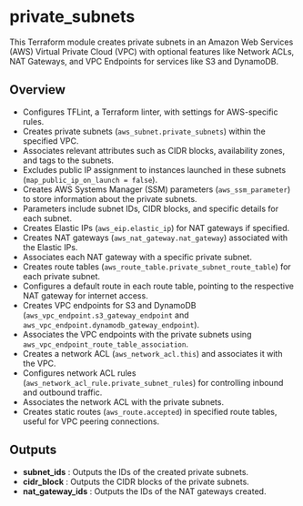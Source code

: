 # private_subnets

This Terraform module creates private subnets in an Amazon Web Services (AWS) Virtual Private Cloud (VPC) with optional features like Network ACLs, NAT Gateways, and VPC Endpoints for services like S3 and DynamoDB.

## Overview

- Configures TFLint, a Terraform linter, with settings for AWS-specific rules.
- Creates private subnets (`aws_subnet.private_subnets`) within the specified VPC.
- Associates relevant attributes such as CIDR blocks, availability zones, and tags to the subnets.
- Excludes public IP assignment to instances launched in these subnets (`map_public_ip_on_launch = false`).
- Creates AWS Systems Manager (SSM) parameters (`aws_ssm_parameter`) to store information about the private subnets.
- Parameters include subnet IDs, CIDR blocks, and specific details for each subnet.
- Creates Elastic IPs (`aws_eip.elastic_ip`) for NAT gateways if specified.
- Creates NAT gateways (`aws_nat_gateway.nat_gateway`) associated with the Elastic IPs.
- Associates each NAT gateway with a specific private subnet.
- Creates route tables (`aws_route_table.private_subnet_route_table`) for each private subnet.
- Configures a default route in each route table, pointing to the respective NAT gateway for internet access.
- Creates VPC endpoints for S3 and DynamoDB (`aws_vpc_endpoint.s3_gateway_endpoint` and `aws_vpc_endpoint.dynamodb_gateway_endpoint`).
- Associates the VPC endpoints with the private subnets using `aws_vpc_endpoint_route_table_association`.
- Creates a network ACL (`aws_network_acl.this`) and associates it with the VPC.
- Configures network ACL rules (`aws_network_acl_rule.private_subnet_rules`) for controlling inbound and outbound traffic.
- Associates the network ACL with the private subnets.
- Creates static routes (`aws_route.accepted`) in specified route tables, useful for VPC peering connections.

## Outputs

- **subnet_ids** : Outputs the IDs of the created private subnets.
- **cidr_block** : Outputs the CIDR blocks of the private subnets.
- **nat_gateway_ids** : Outputs the IDs of the NAT gateways created.